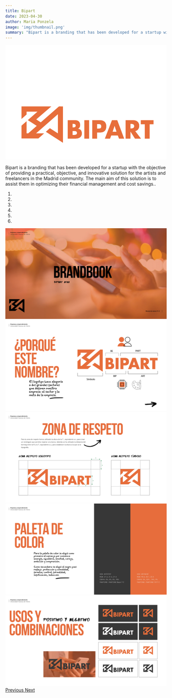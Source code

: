 ```yaml
---
title: Bipart
date: 2023-04-30
author: Maria Ponzela
image: 'img/thumbnail.png'
summary: "Bipart is a branding that has been developed for a startup with the objective of providing a practical, objective, and innovative solution for the artists and freelancers in Madrid."
---
```


![](img/thumbnail.png)

Bipart is a branding that has been developed for a startup with the objective of providing a practical, objective, and innovative solution for the artists and freelancers in the Madrid community. The main aim of this solution is to assist them in optimizing their financial management and cost savings..

<div id="carouselExampleIndicators" class="carousel slide" data-ride="carousel">
  <ol class="carousel-indicators">
    <li data-target="#carouselExampleIndicators" data-slide-to="0" class="active"></li>
    <li data-target="#carouselExampleIndicators" data-slide-to="1"></li>
    <li data-target="#carouselExampleIndicators" data-slide-to="2"></li>
    <li data-target="#carouselExampleIndicators" data-slide-to="3"></li>
    <li data-target="#carouselExampleIndicators" data-slide-to="4"></li>
    <li data-target="#carouselExampleIndicators" data-slide-to="5"></li>
 
  </ol>
  <div class="carousel-inner">
    <div class="carousel-item active">
      <img class="d-block w-100" src="img/bipart_1.jpg" alt="First slide">
    </div>
    <div class="carousel-item">
      <img class="d-block w-100" src="img/bipart_2.jpg" alt="Second slide">
    </div>
    <div class="carousel-item">
      <img class="d-block w-100" src="img/bipart_3.jpg" alt="Third slide">
    </div>
    <div class="carousel-item">
      <img class="d-block w-100" src="img/bipart_4.jpg" alt="Third slide">
    </div>
    <div class="carousel-item">
      <img class="d-block w-100" src="img/bipart_5.jpg" alt="Third slide">
    </div>
  </div>
  <a class="carousel-control-prev" href="#carouselExampleIndicators" role="button" data-slide="prev">
    <span class="carousel-control-prev-icon" aria-hidden="true"></span>
    <span class="sr-only">Previous</span>
  </a>
  <a class="carousel-control-next" href="#carouselExampleIndicators" role="button" data-slide="next">
    <span class="carousel-control-next-icon" aria-hidden="true"></span>
    <span class="sr-only">Next</span>
  </a>
</div>